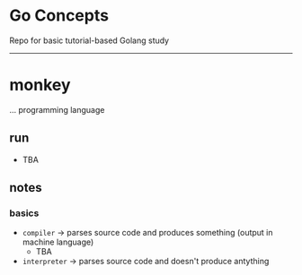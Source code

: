 # Go Concepts
Repo for basic tutorial-based Golang study  

---

# monkey
... programming language

## run
* TBA

## notes

### basics
* `compiler` -> parses source code and produces something (output in machine language)
  * TBA
* `interpreter` -> parses source code and doesn't produce antything
